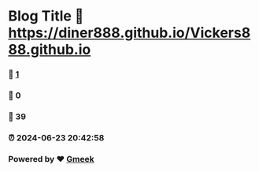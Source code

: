 # Blog Title :link: https://diner888.github.io/Vickers888.github.io 
### :page_facing_up: [1](https://diner888.github.io/Vickers888.github.io/tag.html) 
### :speech_balloon: 0 
### :hibiscus: 39 
### :alarm_clock: 2024-06-23 20:42:58 
### Powered by :heart: [Gmeek](https://github.com/Meekdai/Gmeek)
